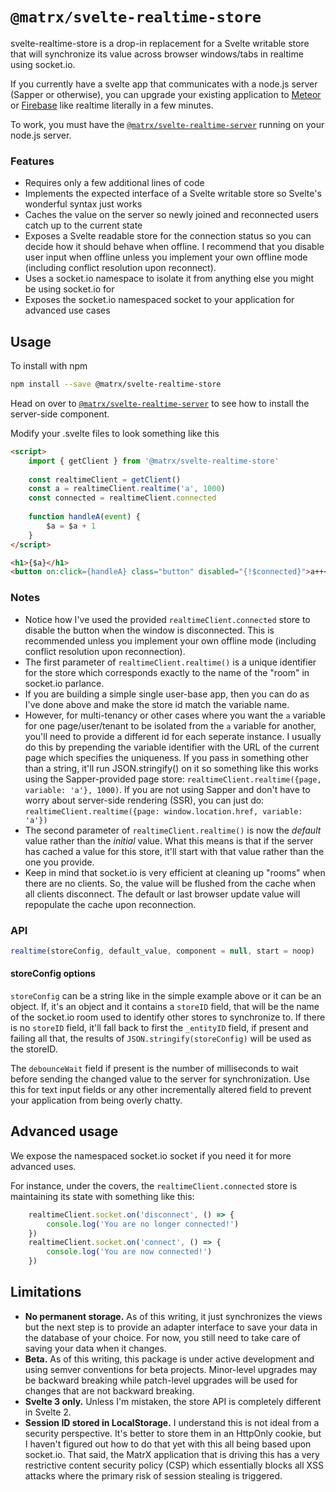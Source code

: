 # `@matrx/svelte-realtime-store`

svelte-realtime-store is a drop-in replacement for a Svelte writable store that will synchronize its value across browser windows/tabs in realtime using socket.io.

If you currently have a svelte app that communicates with a node.js server (Sapper or otherwise), you can upgrade your existing application to [Meteor](https://www.meteor.com/) or [Firebase](https://firebase.google.com/) like realtime literally in a few minutes.

To work, you must have the [`@matrx/svelte-realtime-server`](https://www.npmjs.com/package/@matrx/svelte-realtime-server) running on your node.js server.

### Features

* Requires only a few additional lines of code
* Implements the expected interface of a Svelte writable store so Svelte's wonderful syntax just works
* Caches the value on the server so newly joined and reconnected users catch up to the current state
* Exposes a Svelte readable store for the connection status so you can decide how it should behave when offline. I recommend that you disable user input when offline unless you implement your own offline mode (including conflict resolution upon reconnect).
* Uses a socket.io namespace to isolate it from anything else you might be using socket.io for
* Exposes the socket.io namespaced socket to your application for advanced use cases

## Usage

To install with npm

```bash
npm install --save @matrx/svelte-realtime-store
```

Head on over to [`@matrx/svelte-realtime-server`](https://www.npmjs.com/package/@matrx/svelte-realtime-server) to see how to install the server-side component.

Modify your .svelte files to look something like this

```html
<script>
	import { getClient } from '@matrx/svelte-realtime-store'
	
	const realtimeClient = getClient()
	const a = realtimeClient.realtime('a', 1000)
	const connected = realtimeClient.connected
	
	function handleA(event) {
		$a = $a + 1
	}
</script>

<h1>{$a}</h1>
<button on:click={handleA} class="button" disabled="{!$connected}">a++</button>
```

### Notes

* Notice how I've used the provided `realtimeClient.connected` store to disable the button when the window is disconnected. This is recommended unless you implement your own offline mode (including conflict resolution upon reconnection).
* The first parameter of `realtimeClient.realtime()` is a unique identifier for the store which corresponds exactly to the name of the "room" in socket.io parlance.
* If you are building a simple single user-base app, then you can do as I've done above  and make the store id match the variable name.
* However, for multi-tenancy or other cases where you want the `a` variable for one page/user/tenant to be isolated from the `a` variable for another, you'll need to provide a different id for each seperate instance. I usually do this by prepending the variable identifier with the URL of the current page which specifies the uniqueness. If you pass in something other than a string, it'll run JSON.stringify() on it so something like this works using the Sapper-provided page store: `realtimeClient.realtime({page, variable: 'a'}, 1000)`. If you are not using Sapper and don't have to worry about server-side rendering (SSR), you can just do: `realtimeClient.realtime({page: window.location.href, variable: 'a'})`
* The second parameter of `realtimeClient.realtime()` is now the _default_ value rather than the _initial_ value. What this means is that if the server has cached a value for this store, it'll start with that value rather than the one you provide. 
* Keep in mind that socket.io is very efficient at cleaning up "rooms" when there are no clients. So, the value will be flushed from the cache when all clients disconnect. The default or last browser update value will repopulate the cache upon reconnection.

### API

```js
realtime(storeConfig, default_value, component = null, start = noop)
```

#### storeConfig options

`storeConfig` can be a string like in the simple example above or it can be an object. If, it's an object and it contains a `storeID` field, that will be the name of the socket.io room used to identify other stores to synchronize to. If there is no `storeID` field, it'll fall back to first the `_entityID` field, if present and failing all that, the results of `JSON.stringify(storeConfig)` will be used as the storeID.

The `debounceWait` field if present is the number of milliseconds to wait before sending the changed value to the server for synchronization. Use this for text input fields or any other incrementally altered field to prevent your application from being overly chatty.

## Advanced usage

We expose the namespaced socket.io socket if you need it for more advanced uses.

For instance, under the covers, the `realtimeClient.connected` store is maintaining its state with something like this:

```js
	realtimeClient.socket.on('disconnect', () => {
		console.log('You are no longer connected!')
	})
	realtimeClient.socket.on('connect', () => {
		console.log('You are now connected!')
	})
```

## Limitations

* __No permanent storage.__ As of this writing, it just synchronizes the views but the next step is to provide an adapter interface to save your data in the database of your choice. For now, you still need to take care of saving your data when it changes.
* __Beta.__ As of this writing, this package is under active development and using semver conventions for beta projects. Minor-level upgrades may be backward breaking while patch-level upgrades will be used for changes that are not backward breaking.
* __Svelte 3 only.__ Unless I'm mistaken, the store API is completely different in Svelte 2.
* __Session ID stored in LocalStorage.__ I understand this is not ideal from a security perspective. It's better to store them in an HttpOnly cookie, but I haven't figured out how to do that yet with this all being based upon socket.io. That said, the MatrX application that is driving this has a very restrictive content security policy (CSP) which essentially blocks all XSS attacks where the primary risk of session stealing is triggered.
